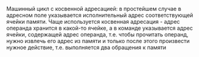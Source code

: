 Машинный цикл с косвенной адресацией: в простейшем случае в адресном поле указывается исполнительный адрес соответствующей ячейки памяти. Чаще используется косвенная адресация - адрес операнда хранится в какой-то ячейке, а в команде указывается адрес ячейки, содержащей адрес операнда, т.е. чтобы прочитать операнд, нужно извлечь его адрес из памяти и только после этого произвести нужное действие, т.е. выполняется два обращения к памяти